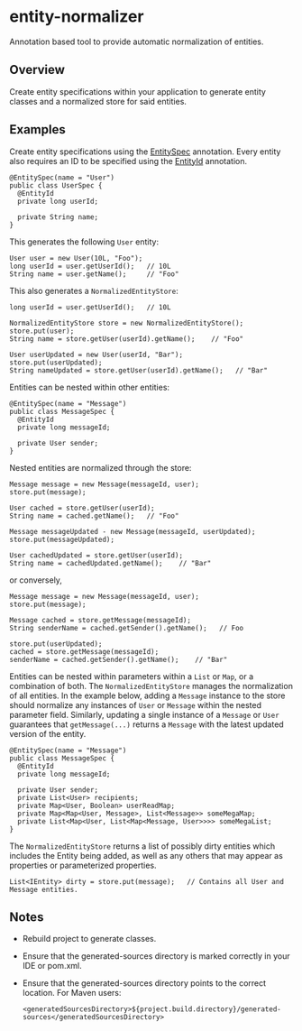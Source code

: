 # entity-normalizer
Annotation based tool to provide automatic normalization of entities.

## Overview
Create entity specifications within your application to generate entity classes and a normalized store for said entities.

## Examples
Create entity specifications using the [EntitySpec](https://github.com/othebe/entity-normalizer/blob/master/src/main/java/annotations/EntitySpec.java) annotation. Every entity also requires an ID to be specified using the [EntityId](https://github.com/othebe/entity-normalizer/blob/master/src/main/java/annotations/EntityId.java) annotation.

    @EntitySpec(name = "User")
    public class UserSpec {
      @EntityId
      private long userId;

      private String name;
    }

This generates the following ``User`` entity:

    User user = new User(10L, "Foo");
    long userId = user.getUserId();   // 10L
    String name = user.getName();     // "Foo"
  
This also generates a ``NormalizedEntityStore``:

    long userId = user.getUserId();   // 10L

    NormalizedEntityStore store = new NormalizedEntityStore();
    store.put(user);
    String name = store.getUser(userId).getName();    // "Foo"
    
    User userUpdated = new User(userId, "Bar");
    store.put(userUpdated);
    String nameUpdated = store.getUser(userId).getName();   // "Bar"
    
Entities can be nested within other entities:

    @EntitySpec(name = "Message")
    public class MessageSpec {
      @EntityId
      private long messageId;
      
      private User sender;
    }
    
Nested entities are normalized through the store:

    Message message = new Message(messageId, user);
    store.put(message);
    
    User cached = store.getUser(userId);
    String name = cached.getName();   // "Foo"
    
    Message messageUpdated - new Message(messageId, userUpdated);
    store.put(messageUpdated);
    
    User cachedUpdated = store.getUser(userId);
    String name = cachedUpdated.getName();    // "Bar"
    
or conversely,

    Message message = new Message(messageId, user);
    store.put(message);
    
    Message cached = store.getMessage(messageId);
    String senderName = cached.getSender().getName();   // Foo
    
    store.put(userUpdated);
    cached = store.getMessage(messageId);
    senderName = cached.getSender().getName();    // "Bar"
    
Entities can be nested within parameters within a ``List`` or ``Map``, or a combination of both. The ``NormalizedEntityStore`` manages the normalization of all entities. In the example below, adding a ``Message`` instance to the store should normalize any instances of ``User`` or ``Message`` within the nested parameter field. Similarly, updating a single instance of a ``Message`` or ``User`` guarantees that ``getMessage(...)`` returns a ``Message`` with the latest updated version of the entity.
    
    @EntitySpec(name = "Message")
    public class MessageSpec {
      @EntityId
      private long messageId;
      
      private User sender;
      private List<User> recipients;
      private Map<User, Boolean> userReadMap;
      private Map<Map<User, Message>, List<Message>> someMegaMap;
      private List<Map<User, List<Map<Message, User>>>> someMegaList;
    }
    
The ``NormalizedEntityStore`` returns a list of possibly dirty entities which includes the Entity being added, as well as any others that may appear as properties or parameterized properties.

    List<IEntity> dirty = store.put(message);   // Contains all User and Message entities.

## Notes
- Rebuild project to generate classes.
- Ensure that the generated-sources directory is marked correctly in your IDE or pom.xml.
- Ensure that the generated-sources directory points to the correct location. For Maven users:

    ``<generatedSourcesDirectory>${project.build.directory}/generated-sources</generatedSourcesDirectory>``

